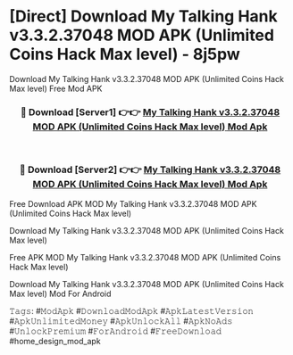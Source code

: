 # [Direct] Download My Talking Hank v3.3.2.37048 MOD APK (Unlimited Coins Hack Max level) - 8j5pw
Download My Talking Hank v3.3.2.37048 MOD APK (Unlimited Coins Hack Max level) Free Mod APK

<div align="center">
<h3>🔴 Download [Server1] 👉👉 <a href="https://apk-comot.site?title=My_Talking_Hank_v3.3.2.37048_MOD_APK_(Unlimited_Coins_Hack_Max_level)">My Talking Hank v3.3.2.37048 MOD APK (Unlimited Coins Hack Max level) Mod Apk</a></h3><br>

<h3>🔴 Download [Server2] 👉👉 <a href="https://apk-comot.site?title=My_Talking_Hank_v3.3.2.37048_MOD_APK_(Unlimited_Coins_Hack_Max_level)">My Talking Hank v3.3.2.37048 MOD APK (Unlimited Coins Hack Max level) Mod Apk</a></h3>
</div>


Free Download APK MOD My Talking Hank v3.3.2.37048 MOD APK (Unlimited Coins Hack Max level)

Download My Talking Hank v3.3.2.37048 MOD APK (Unlimited Coins Hack Max level) 

Free APK MOD My Talking Hank v3.3.2.37048 MOD APK (Unlimited Coins Hack Max level) 

Download My Talking Hank v3.3.2.37048 MOD APK (Unlimited Coins Hack Max level) Mod For Android

𝚃𝚊𝚐𝚜: #𝙼𝚘𝚍𝙰𝚙𝚔 #𝙳𝚘𝚠𝚗𝚕𝚘𝚊𝚍𝙼𝚘𝚍𝙰𝚙𝚔 #𝙰𝚙𝚔𝙻𝚊𝚝𝚎𝚜𝚝𝚅𝚎𝚛𝚜𝚒𝚘𝚗 #𝙰𝚙𝚔𝚄𝚗𝚕𝚒𝚖𝚒𝚝𝚎𝚍𝙼𝚘𝚗𝚎𝚢 #𝙰𝚙𝚔𝚄𝚗𝚕𝚘𝚌𝚔𝙰𝚕𝚕 #𝙰𝚙𝚔𝙽𝚘𝙰𝚍𝚜 #𝚄𝚗𝚕𝚘𝚌𝚔𝙿𝚛𝚎𝚖𝚒𝚞𝚖 #𝙵𝚘𝚛𝙰𝚗𝚍𝚛𝚘𝚒𝚍 #𝙵𝚛𝚎𝚎𝙳𝚘𝚠𝚗𝚕𝚘𝚊𝚍 #home_design_mod_apk